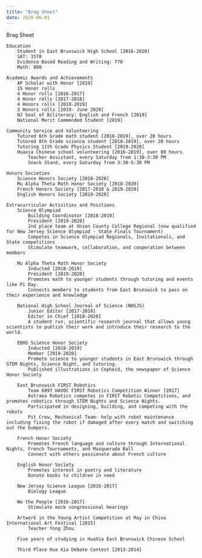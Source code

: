 ```yaml
---
title: "Brag Sheet"
date: 2020-06-01
---
```

Brag Sheet

	Education
		Student in East Brunswick High School [2016-2020]
		SAT: 1570 
		Evidence-Based Reading and Writing: 770
		Math: 800

	Academic Awards and Achievements
		AP Scholar with Honor [2019]
		15 Honor rolls 
		4 Honor rolls [2016-2017]
		4 Honor rolls [2017-2018]
		4 Honors rolls [2018-2019]
		3 Honors rolls [2019- June 2020] 
		NJ Seal of Biliteracy: English and French [2019]
		National Merit Commended Student [2019]

	Community Service and Volunteering
		Tutored 6th Grade math student [2018-2019], over 20 hours
		Tutored 8th Grade science student [2018-2019], over 20 hours
		Tutoring 11th Grade Physics Student [2019-2020]
		Huaxia Chinese school volunteering [2016-2019], over 80 hours
			Teacher Assistant, every Saturday from 1:30-3:30 PM 
			Snack Stand, every Saturday from 3:30-5:30 PM 

	Honors Societies
		Science Honors Society [2018-2020]
		Mu Alpha Theta Math Honor Society [2018-2020]
		French Honors Society [2017-2018 & 2019-2020]
		English Honors Society [2019-2020]
 
 	Extracurricular Activities and Positions
		Science Olympiad
			Building Coordinator [2018-2019]
			President [2019-2020]
			2nd place team at Union County College Regional (now qualified for New Jersey Science Olympiad - State Finals Tournament)
			Competes in Science Olympiad Regionals, Invitationals, and State competitions
			Stimulate teamwork, collaboration, and cooperation between members 
		
		Mu Alpha Theta Math Honor Society
			Inducted [2018-2019]
			President [2019-2020]
			Promotes math to younger students through tutoring and events like Pi Day. 
			Connects members to students from East Brunswick to pass on their experience and knowledge 

		National High School Journal of Science (NHSJS)
			Junior Editor [2017-2018]
			Editor in Chief [2018-2020]
			A student run, scientific research journal that allows young scientists to publish their work and introduce their research to the world.

		EBHS Science Honor Society
			Inducted [2018-2019]
			Member [2019-2020]
			Promote science to younger students in East Brunswick through STEM Nights, Science Night, and tutoring.
			Published illustrations in Cepheid, the newspaper of Science Honor Society 

		East Brunswick FIRST Robotics
			Team 6897 HAVOC FIRST Robotics Competition Winner [2017]
			Astraea Robotics competes in FIRST Robotic Competitions, and promotes robotics through STEM Nights and Science Nights. 
			Participated in designing, building, and competing with the robots
			Pit Crew, Mechanical Team- help with robot maintenance including fixing the robot if damaged after every match and switching out the bumpers. 

		French Honor Society
			Promotes French language and culture through International Nights, French Tournaments, and Masquerade Ball
			Connect with others passionate about French culture

		English Honor Society
			Promotes interest in poetry and literature
			Donate books to children in need

		New Jersey Science League [2016-2017]
			Biology League

		We the People [2016-2017]
			Stimulate mock congressional hearings

		Artwork in the Young Artist Competition at May in China International Art Festival [2015]
			Teacher Yong Zhou
	
		Five years of studying in HuaXia East Brunswick Chinese School
	
		Third Place Hua Xia Debate Contest [2013-2014]

